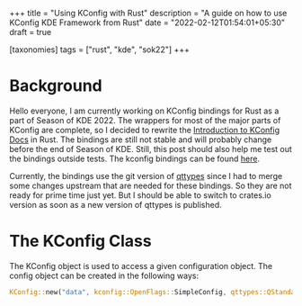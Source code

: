 +++
title = "Using KConfig with Rust"
description = "A guide on how to use KConfig KDE Framework from Rust"
date = "2022-02-12T01:54:01+05:30"
draft = true

[taxonomies]
tags = ["rust", "kde", "sok22"]
+++

# Background

Hello everyone, I am currently working on KConfig bindings for Rust as a part of Season of KDE 2022. The wrappers for most of the major parts of KConfig are complete, so I decided to rewrite the [Introduction to KConfig Docs](https://develop.kde.org/docs/use/configuration/introduction/) in Rust. The bindings are still not stable and will probably change before the end of Season of KDE. Still, this post should also help me test out the bindings outside tests. The kconfig bindings can be found [here](https://invent.kde.org/oreki/kconfig-rs).

<!-- more -->

Currently, the bindings use the git version of [qttypes](https://github.com/woboq/qmetaobject-rs) since I had to merge some changes upstream that are needed for these bindings. So they are not ready for prime time just yet. But I should be able to switch to crates.io version as soon as a new version of qttypes is published.

# The KConfig Class

The KConfig object is used to access a given configuration object. The config object can be created in the following ways:

```rust
KConfig::new("data", kconfig::OpenFlags::SimpleConfig, qttypes::QStandardPathLocation::AppDataLocation);
```

